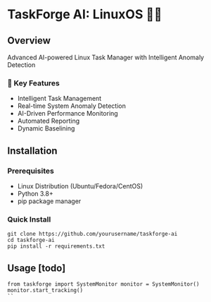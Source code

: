 # TaskForge AI: LinuxOS 🚀🤖

## Overview
Advanced AI-powered Linux Task Manager with Intelligent Anomaly Detection

### 🌟 Key Features
- Intelligent Task Management
- Real-time System Anomaly Detection
- AI-Driven Performance Monitoring
- Automated Reporting
- Dynamic Baselining

## Installation

### Prerequisites
- Linux Distribution (Ubuntu/Fedora/CentOS)
- Python 3.8+
- pip package manager

### Quick Install
```
git clone https://github.com/yourusername/taskforge-ai
cd taskforge-ai
pip install -r requirements.txt
```

## Usage [todo]
```
from taskforge import SystemMonitor monitor = SystemMonitor()
monitor.start_tracking()
``

